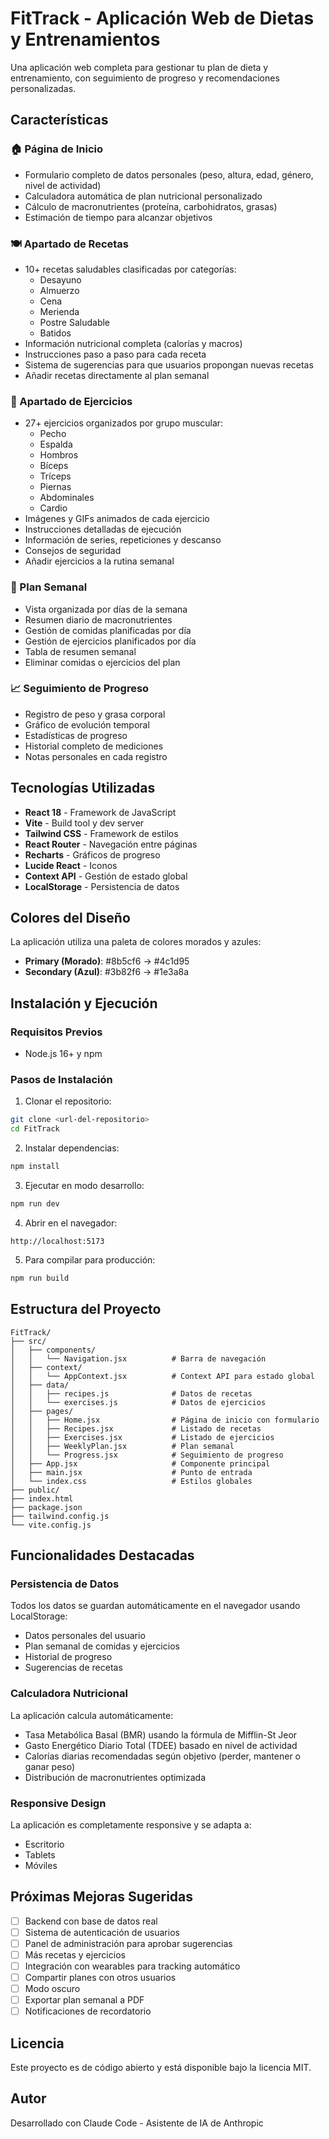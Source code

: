 # FitTrack - Aplicación Web de Dietas y Entrenamientos

Una aplicación web completa para gestionar tu plan de dieta y entrenamiento, con seguimiento de progreso y recomendaciones personalizadas.

## Características

### 🏠 Página de Inicio
- Formulario completo de datos personales (peso, altura, edad, género, nivel de actividad)
- Calculadora automática de plan nutricional personalizado
- Cálculo de macronutrientes (proteína, carbohidratos, grasas)
- Estimación de tiempo para alcanzar objetivos

### 🍽️ Apartado de Recetas
- 10+ recetas saludables clasificadas por categorías:
  - Desayuno
  - Almuerzo
  - Cena
  - Merienda
  - Postre Saludable
  - Batidos
- Información nutricional completa (calorías y macros)
- Instrucciones paso a paso para cada receta
- Sistema de sugerencias para que usuarios propongan nuevas recetas
- Añadir recetas directamente al plan semanal

### 💪 Apartado de Ejercicios
- 27+ ejercicios organizados por grupo muscular:
  - Pecho
  - Espalda
  - Hombros
  - Bíceps
  - Tríceps
  - Piernas
  - Abdominales
  - Cardio
- Imágenes y GIFs animados de cada ejercicio
- Instrucciones detalladas de ejecución
- Información de series, repeticiones y descanso
- Consejos de seguridad
- Añadir ejercicios a la rutina semanal

### 📅 Plan Semanal
- Vista organizada por días de la semana
- Resumen diario de macronutrientes
- Gestión de comidas planificadas por día
- Gestión de ejercicios planificados por día
- Tabla de resumen semanal
- Eliminar comidas o ejercicios del plan

### 📈 Seguimiento de Progreso
- Registro de peso y grasa corporal
- Gráfico de evolución temporal
- Estadísticas de progreso
- Historial completo de mediciones
- Notas personales en cada registro

## Tecnologías Utilizadas

- **React 18** - Framework de JavaScript
- **Vite** - Build tool y dev server
- **Tailwind CSS** - Framework de estilos
- **React Router** - Navegación entre páginas
- **Recharts** - Gráficos de progreso
- **Lucide React** - Iconos
- **Context API** - Gestión de estado global
- **LocalStorage** - Persistencia de datos

## Colores del Diseño

La aplicación utiliza una paleta de colores morados y azules:
- **Primary (Morado)**: #8b5cf6 → #4c1d95
- **Secondary (Azul)**: #3b82f6 → #1e3a8a

## Instalación y Ejecución

### Requisitos Previos
- Node.js 16+ y npm

### Pasos de Instalación

1. Clonar el repositorio:
```bash
git clone <url-del-repositorio>
cd FitTrack
```

2. Instalar dependencias:
```bash
npm install
```

3. Ejecutar en modo desarrollo:
```bash
npm run dev
```

4. Abrir en el navegador:
```
http://localhost:5173
```

5. Para compilar para producción:
```bash
npm run build
```

## Estructura del Proyecto

```
FitTrack/
├── src/
│   ├── components/
│   │   └── Navigation.jsx          # Barra de navegación
│   ├── context/
│   │   └── AppContext.jsx          # Context API para estado global
│   ├── data/
│   │   ├── recipes.js              # Datos de recetas
│   │   └── exercises.js            # Datos de ejercicios
│   ├── pages/
│   │   ├── Home.jsx                # Página de inicio con formulario
│   │   ├── Recipes.jsx             # Listado de recetas
│   │   ├── Exercises.jsx           # Listado de ejercicios
│   │   ├── WeeklyPlan.jsx          # Plan semanal
│   │   └── Progress.jsx            # Seguimiento de progreso
│   ├── App.jsx                     # Componente principal
│   ├── main.jsx                    # Punto de entrada
│   └── index.css                   # Estilos globales
├── public/
├── index.html
├── package.json
├── tailwind.config.js
└── vite.config.js
```

## Funcionalidades Destacadas

### Persistencia de Datos
Todos los datos se guardan automáticamente en el navegador usando LocalStorage:
- Datos personales del usuario
- Plan semanal de comidas y ejercicios
- Historial de progreso
- Sugerencias de recetas

### Calculadora Nutricional
La aplicación calcula automáticamente:
- Tasa Metabólica Basal (BMR) usando la fórmula de Mifflin-St Jeor
- Gasto Energético Diario Total (TDEE) basado en nivel de actividad
- Calorías diarias recomendadas según objetivo (perder, mantener o ganar peso)
- Distribución de macronutrientes optimizada

### Responsive Design
La aplicación es completamente responsive y se adapta a:
- Escritorio
- Tablets
- Móviles

## Próximas Mejoras Sugeridas

- [ ] Backend con base de datos real
- [ ] Sistema de autenticación de usuarios
- [ ] Panel de administración para aprobar sugerencias
- [ ] Más recetas y ejercicios
- [ ] Integración con wearables para tracking automático
- [ ] Compartir planes con otros usuarios
- [ ] Modo oscuro
- [ ] Exportar plan semanal a PDF
- [ ] Notificaciones de recordatorio

## Licencia

Este proyecto es de código abierto y está disponible bajo la licencia MIT.

## Autor

Desarrollado con Claude Code - Asistente de IA de Anthropic
